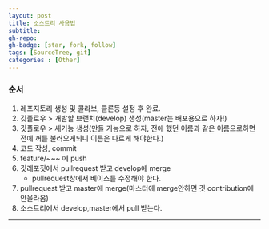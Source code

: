 ```yaml
---
layout: post
title: 소스트리 사용법
subtitle: 
gh-repo: 
gh-badge: [star, fork, follow]
tags: [SourceTree, git]
categories : [Other]
---
```


### 순서

1. 레포지토리 생성 및 콜라보, 클론등 설정 후 완료.   
2. 깃플로우 > 개발할 브랜치(develop) 생성(master는 배포용으로 하자!)
3. 깃플로우 > 새기능 생성(만들 기능으로 하자, 전에 했던 이름과 같은 이름으로하면 전에 꺼를 불러오게되니 이름은 다르게 해야한다.)
4. 코드 작성, commit
5. feature/~~~ 에 push
6. 깃레포짓에서 pullrequest 받고 develop에 merge
    - pullrequest창에서 베이스를 수정해야 한다.
7. pullrequest 받고 master에 merge(마스터에 merge안하면 깃 contribution에 안올라옴)
8. 소스트리에서 develop,master에서 pull 받는다.

---
